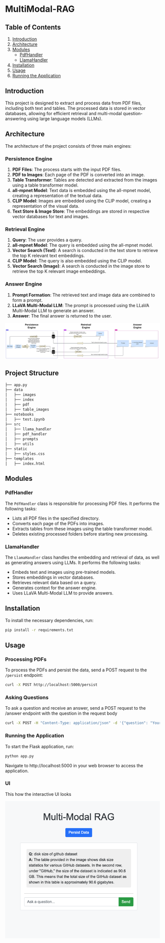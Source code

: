 # MultiModal-RAG

## Table of Contents

1. [Introduction](#introduction)
2. [Architecture](#architecture)
3. [Modules](#modules)
    - [PdfHandler](#pdfhandler)
    - [LlamaHandler](#llamahandler)
4. [Installation](#installation)
5. [Usage](#usage)
6. [Running the Application](#running-the-application)

## Introduction

This project is designed to extract and process data from PDF files, including both text and tables. The processed data is stored in vector databases, allowing for efficient retrieval and multi-modal question-answering using large language models (LLMs).

## Architecture

The architecture of the project consists of three main engines:

### Persistence Engine

1. **PDF Files**: The process starts with the input PDF files.
2. **PDF to Images**: Each page of the PDF is converted into an image.
3. **Table Transformer**: Tables are detected and extracted from the images using a table transformer model.
4. **all-mpnet Model**: Text data is embedded using the all-mpnet model, creating a representation of the textual data.
5. **CLIP Model**: Images are embedded using the CLIP model, creating a representation of the visual data.
6. **Text Store & Image Store**: The embeddings are stored in respective vector databases for text and images.

### Retrieval Engine

1. **Query**: The user provides a query.
2. **all-mpnet Model**: The query is embedded using the all-mpnet model.
3. **Vector Search (Text)**: A search is conducted in the text store to retrieve the top K relevant text embeddings.
4. **CLIP Model**: The query is also embedded using the CLIP model.
5. **Vector Search (Image)**: A search is conducted in the image store to retrieve the top K relevant image embeddings.

### Answer Engine

1. **Prompt Formation**: The retrieved text and image data are combined to form a prompt.
2. **LLaVA Multi-Modal LLM**: The prompt is processed using the LLaVA Multi-Modal LLM to generate an answer.
3. **Answer**: The final answer is returned to the user.

![Architecture](data/readme_images/MultiModalRAG.jpeg)

## Project Structure
```
├── app.py
├── data
│   ├── images
│   ├── index
│   ├── pdf
│   ├── table_images
├── notebooks
│   ├── test.ipynb
├── src
│   ├── llama_handler
│   ├── pdf_handler
│   ├── prompts
│   ├── utils
├── static
│   ├── styles.css
├── templates
│   ├── index.html

```

## Modules

### PdfHandler

The `PdfHandler` class is responsible for processing PDF files. It performs the following tasks:
- Lists all PDF files in the specified directory.
- Converts each page of the PDFs into images.
- Extracts tables from these images using the table transformer model.
- Deletes existing processed folders before starting new processing.

### LlamaHandler

The `LlamaHandler` class handles the embedding and retrieval of data, as well as generating answers using LLMs. It performs the following tasks:
- Embeds text and images using pre-trained models.
- Stores embeddings in vector databases.
- Retrieves relevant data based on a query.
- Generates context for the answer engine.
- Uses LLaVA Multi-Modal LLM to provide answers.

## Installation

To install the necessary dependencies, run:

```bash
pip install -r requirements.txt
```

## Usage

### Processing PDFs

To process the PDFs and persist the data, send a POST request to the `/persist` endpoint:

```bash
curl -X POST http://localhost:5000/persist
```

### Asking Questions

To ask a question and receive an answer, send a POST request to the /answer endpoint with the question in the request body

```bash
curl -X POST -H "Content-Type: application/json" -d '{"question": "Your question here"}' http://localhost:5000/answer
```

### Running the Application

To start the Flask application, run:

```bash
python app.py
```

Navigate to http://localhost:5000 in your web browser to access the application.

### UI 

This how the interactive UI looks

![UI](data/readme_images/UI.png)